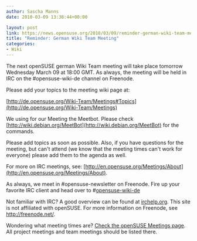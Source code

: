 ```yaml
---
author: Sascha Manns
date: 2010-03-09 13:38:44+00:00

layout: post
link: https://news.opensuse.org/2010/03/09/reminder-german-wiki-team-meeting/
title: "Reminder: German Wiki Team Meeting"
categories:
- Wiki
---
```

The next openSUSE german Wiki Team meeting will take place tomorrow Wednesday March 09 at 18:00 GMT. As always, the meeting will be held   in IRC  on the #opensuse-wiki-de channel on Freenode.

Please add your topics to the meeting wiki page at:

[http://de.opensuse.org/Wiki-Team/Meetings#Topics](http://de.opensuse.org/Wiki-Team/Meetings)

We using for our Meeting the Meetbot. Please check [http://wiki.debian.org/MeetBot](http://wiki.debian.org/MeetBot) for the commands.

Please add topics as soon as possible. Also, if you have questions    for the meeting, but can't attend (we know that the meeting times can't    work for everyone) please add them to the agenda as well.

For more on IRC meetings, see: [http://en.opensuse.org/Meetings/About](http://en.opensuse.org/Meetings/About).

As always, we meet in #opensuse-newsletter on Freenode. Fire up your    favorite IRC client and head over to #[opensuse-wiki-de](irc://irc.freenode.net/opensuse-wiki-de)

Not familiar with IRC? A good overview can be found at [irchelp.org](http://www.irchelp.org/).    This site is not affiliated with openSUSE. For more information on    Freenode, see http://freenode.net/.

Wondering what meeting times are? [Check the openSUSE Meetings    page](http://en.opensuse.org/Meetings). All project meetings and team meetings should be listed  there.		
